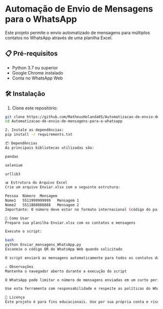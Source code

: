 # Automação de Envio de Mensagens para o WhatsApp

Este projeto permite o envio automatizado de mensagens para múltiplos contatos no WhatsApp através de uma planilha Excel.

## 📋 Pré-requisitos

- Python 3.7 ou superior
- Google Chrome instalado
- Conta no WhatsApp Web

## 🛠️ Instalação

1. Clone este repositório:
```bash
git clone https://github.com/MatheusHolanda05/Automatizacao-de-envio-de-mensagens-para-o-whatsapp.git
cd Automatizacao-de-envio-de-mensagens-para-o-whatsapp

2. Instale as dependências:
pip install -r requirements.txt

📦 Dependências
As principais bibliotecas utilizadas são:

pandas

selenium

urllib3

📊 Estrutura do Arquivo Excel
Crie um arquivo Enviar.xlsx com a seguinte estrutura:

Pessoa	Número	Mensagem
Nome1	5511999999999	Mensagem 1
Nome2	5511888888888	Mensagem 2
Importante: O número deve estar no formato internacional (código do país + DDD + número), sem espaços ou caracteres especiais.

🚀 Como Usar
Prepare sua planilha Enviar.xlsx com os contatos e mensagens

Execute o script:

bash
python Enviar_mensagens_WhatsApp.py
Escaneie o código QR do WhatsApp Web quando solicitado

O script enviará as mensagens automaticamente para todos os contatos da lista

⚠️ Observações
Mantenha o navegador aberto durante a execução do script

O WhatsApp pode limitar o número de mensagens enviadas em um curto período

Use esta ferramenta com responsabilidade e respeite as políticas do WhatsApp

📝 Licença
Este projeto é para fins educacionais. Use por sua própria conta e risco.
